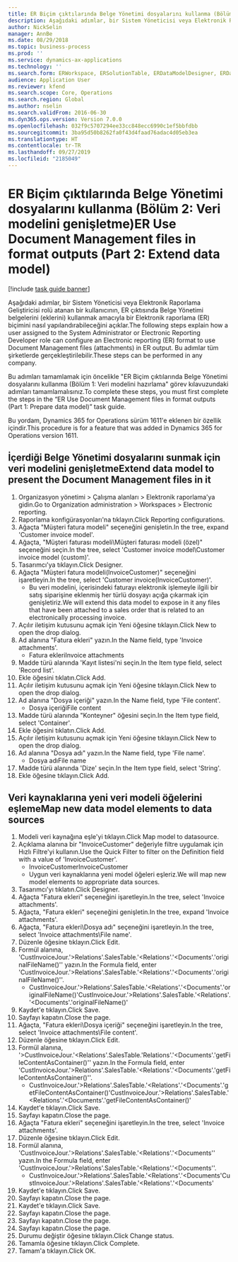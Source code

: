 ```yaml
---
title: ER Biçim çıktılarında Belge Yönetimi dosyalarını kullanma (Bölüm 2 - Veri modelini genişletme)
description: Aşağıdaki adımlar, bir Sistem Yöneticisi veya Elektronik Raporlama Geliştiricisi rolü atanan bir kullanıcının, ER çıktısında Belge Yönetimi belgelerini (eklerini) kullanmak amacıyla bir Elektronik raporlama (ER) biçimini nasıl yapılandırabileceğini açıklar.
author: NickSelin
manager: AnnBe
ms.date: 08/29/2018
ms.topic: business-process
ms.prod: ''
ms.service: dynamics-ax-applications
ms.technology: ''
ms.search.form: ERWorkspace, ERSolutionTable, ERDataModelDesigner, ERDataModelContentsItemCreationDialog, ERModelMappingTable, ERModelMappingDesigner, ERExpressionDesignerFormula
audience: Application User
ms.reviewer: kfend
ms.search.scope: Core, Operations
ms.search.region: Global
ms.author: nselin
ms.search.validFrom: 2016-06-30
ms.dyn365.ops.version: Version 7.0.0
ms.openlocfilehash: 032f9c5707294ee33cc848ecc6990c1ef5bbfdbb
ms.sourcegitcommit: 3ba95d50b8262fa0f43d4faad76adac4d05eb3ea
ms.translationtype: HT
ms.contentlocale: tr-TR
ms.lasthandoff: 09/27/2019
ms.locfileid: "2185049"
---
```

# <a name="er-use-document-management-files-in-format-outputs-part-2-extend-data-model"></a><span data-ttu-id="aca06-103">ER Biçim çıktılarında Belge Yönetimi dosyalarını kullanma (Bölüm 2: Veri modelini genişletme)</span><span class="sxs-lookup"><span data-stu-id="aca06-103">ER Use Document Management files in format outputs (Part 2: Extend data model)</span></span>

[!include [task guide banner](../../includes/task-guide-banner.md)]

<span data-ttu-id="aca06-104">Aşağıdaki adımlar, bir Sistem Yöneticisi veya Elektronik Raporlama Geliştiricisi rolü atanan bir kullanıcının, ER çıktısında Belge Yönetimi belgelerini (eklerini) kullanmak amacıyla bir Elektronik raporlama (ER) biçimini nasıl yapılandırabileceğini açıklar.</span><span class="sxs-lookup"><span data-stu-id="aca06-104">The following steps explain how a user assigned to the System Administrator or Electronic Reporting Developer role can configure an Electronic reporting (ER) format to use Document Management files (attachments) in ER output.</span></span> <span data-ttu-id="aca06-105">Bu adımlar tüm şirketlerde gerçekleştirilebilir.</span><span class="sxs-lookup"><span data-stu-id="aca06-105">These steps can be performed in any company.</span></span>

<span data-ttu-id="aca06-106">Bu adımları tamamlamak için öncelikle "ER Biçim çıktılarında Belge Yönetimi dosyalarını kullanma (Bölüm 1: Veri modelini hazırlama" görev kılavuzundaki adımları tamamlamalısınız.</span><span class="sxs-lookup"><span data-stu-id="aca06-106">To complete these steps, you must first complete the steps in the “ER Use Document Management files in format outputs (Part 1: Prepare data model)” task guide.</span></span>

<span data-ttu-id="aca06-107">Bu yordam, Dynamics 365 for Operations sürüm 1611'e eklenen bir özellik içindir.</span><span class="sxs-lookup"><span data-stu-id="aca06-107">This procedure is for a feature that was added in Dynamics 365 for Operations version 1611.</span></span>


## <a name="extend-data-model-to-present-the-document-management-files-in-it"></a><span data-ttu-id="aca06-108">İçerdiği Belge Yönetimi dosyalarını sunmak için veri modelini genişletme</span><span class="sxs-lookup"><span data-stu-id="aca06-108">Extend data model to present the Document Management files in it</span></span>
1. <span data-ttu-id="aca06-109">Organizasyon yönetimi > Çalışma alanları > Elektronik raporlama'ya gidin.</span><span class="sxs-lookup"><span data-stu-id="aca06-109">Go to Organization administration > Workspaces > Electronic reporting.</span></span>
2. <span data-ttu-id="aca06-110">Raporlama konfigürasyonları'na tıklayın.</span><span class="sxs-lookup"><span data-stu-id="aca06-110">Click Reporting configurations.</span></span>
3. <span data-ttu-id="aca06-111">Ağaçta "Müşteri fatura modeli" seçeneğini genişletin.</span><span class="sxs-lookup"><span data-stu-id="aca06-111">In the tree, expand 'Customer invoice model'.</span></span>
4. <span data-ttu-id="aca06-112">Ağaçta, "Müşteri faturası modeli\Müşteri faturası modeli (özel)" seçeneğini seçin.</span><span class="sxs-lookup"><span data-stu-id="aca06-112">In the tree, select 'Customer invoice model\Customer invoice model (custom)'.</span></span>
5. <span data-ttu-id="aca06-113">Tasarımcı'ya tıklayın.</span><span class="sxs-lookup"><span data-stu-id="aca06-113">Click Designer.</span></span>
6. <span data-ttu-id="aca06-114">Ağaçta "Müşteri fatura modeli(InvoiceCustomer)" seçeneğini işaretleyin.</span><span class="sxs-lookup"><span data-stu-id="aca06-114">In the tree, select 'Customer invoice(InvoiceCustomer)'.</span></span>
    * <span data-ttu-id="aca06-115">Bu veri modelini, içerisindeki faturayı elektronik işlemeyle ilgili bir satış siparişine eklenmiş her türlü dosyayı açığa çıkarmak için genişletiriz.</span><span class="sxs-lookup"><span data-stu-id="aca06-115">We will extend this data model to expose in it any files that have been attached to a sales order that is related to an electronically processing invoice.</span></span>  
7. <span data-ttu-id="aca06-116">Açılır iletişim kutusunu açmak için Yeni öğesine tıklayın.</span><span class="sxs-lookup"><span data-stu-id="aca06-116">Click New to open the drop dialog.</span></span>
8. <span data-ttu-id="aca06-117">Ad alanına "Fatura ekleri" yazın.</span><span class="sxs-lookup"><span data-stu-id="aca06-117">In the Name field, type 'Invoice attachments'.</span></span>
    * <span data-ttu-id="aca06-118">Fatura ekleri</span><span class="sxs-lookup"><span data-stu-id="aca06-118">Invoice attachments</span></span>  
9. <span data-ttu-id="aca06-119">Madde türü alanında 'Kayıt listesi'ni seçin.</span><span class="sxs-lookup"><span data-stu-id="aca06-119">In the Item type field, select 'Record list'.</span></span>
10. <span data-ttu-id="aca06-120">Ekle öğesini tıklatın.</span><span class="sxs-lookup"><span data-stu-id="aca06-120">Click Add.</span></span>
11. <span data-ttu-id="aca06-121">Açılır iletişim kutusunu açmak için Yeni öğesine tıklayın.</span><span class="sxs-lookup"><span data-stu-id="aca06-121">Click New to open the drop dialog.</span></span>
12. <span data-ttu-id="aca06-122">Ad alanına "Dosya içeriği" yazın.</span><span class="sxs-lookup"><span data-stu-id="aca06-122">In the Name field, type 'File content'.</span></span>
    * <span data-ttu-id="aca06-123">Dosya içeriği</span><span class="sxs-lookup"><span data-stu-id="aca06-123">File content</span></span>  
13. <span data-ttu-id="aca06-124">Madde türü alanında "Konteyner" öğesini seçin.</span><span class="sxs-lookup"><span data-stu-id="aca06-124">In the Item type field, select 'Container'.</span></span>
14. <span data-ttu-id="aca06-125">Ekle öğesini tıklatın.</span><span class="sxs-lookup"><span data-stu-id="aca06-125">Click Add.</span></span>
15. <span data-ttu-id="aca06-126">Açılır iletişim kutusunu açmak için Yeni öğesine tıklayın.</span><span class="sxs-lookup"><span data-stu-id="aca06-126">Click New to open the drop dialog.</span></span>
16. <span data-ttu-id="aca06-127">Ad alanına "Dosya adı" yazın.</span><span class="sxs-lookup"><span data-stu-id="aca06-127">In the Name field, type 'File name'.</span></span>
    * <span data-ttu-id="aca06-128">Dosya adı</span><span class="sxs-lookup"><span data-stu-id="aca06-128">File name</span></span>  
17. <span data-ttu-id="aca06-129">Madde türü alanında 'Dize' seçin.</span><span class="sxs-lookup"><span data-stu-id="aca06-129">In the Item type field, select 'String'.</span></span>
18. <span data-ttu-id="aca06-130">Ekle öğesine tıklayın.</span><span class="sxs-lookup"><span data-stu-id="aca06-130">Click Add.</span></span>

## <a name="map-new-data-model-elements-to-data-sources"></a><span data-ttu-id="aca06-131">Veri kaynaklarına yeni veri modeli öğelerini eşleme</span><span class="sxs-lookup"><span data-stu-id="aca06-131">Map new data model elements to data sources</span></span>
1. <span data-ttu-id="aca06-132">Modeli veri kaynağına eşle'yi tıklayın.</span><span class="sxs-lookup"><span data-stu-id="aca06-132">Click Map model to datasource.</span></span>
2. <span data-ttu-id="aca06-133">Açıklama alanına bir "InvoiceCustomer" değeriyle filtre uygulamak için Hızlı Filtre'yi kullanın.</span><span class="sxs-lookup"><span data-stu-id="aca06-133">Use the Quick Filter to filter on the Definition field with a value of 'InvoiceCustomer'.</span></span>
    * <span data-ttu-id="aca06-134">InvoiceCustomer</span><span class="sxs-lookup"><span data-stu-id="aca06-134">InvoiceCustomer</span></span>  
    * <span data-ttu-id="aca06-135">Uygun veri kaynaklarına yeni model öğeleri eşleriz.</span><span class="sxs-lookup"><span data-stu-id="aca06-135">We will map new model elements to appropriate data sources.</span></span>  
3. <span data-ttu-id="aca06-136">Tasarımcı'yı tıklatın.</span><span class="sxs-lookup"><span data-stu-id="aca06-136">Click Designer.</span></span>
4. <span data-ttu-id="aca06-137">Ağaçta "Fatura ekleri" seçeneğini işaretleyin.</span><span class="sxs-lookup"><span data-stu-id="aca06-137">In the tree, select 'Invoice attachments'.</span></span>
5. <span data-ttu-id="aca06-138">Ağaçta, "Fatura ekleri" seçeneğini genişletin.</span><span class="sxs-lookup"><span data-stu-id="aca06-138">In the tree, expand 'Invoice attachments'.</span></span>
6. <span data-ttu-id="aca06-139">Ağaçta, "Fatura ekleri\Dosya adı" seçeneğini işaretleyin.</span><span class="sxs-lookup"><span data-stu-id="aca06-139">In the tree, select 'Invoice attachments\File name'.</span></span>
7. <span data-ttu-id="aca06-140">Düzenle öğesine tıklayın.</span><span class="sxs-lookup"><span data-stu-id="aca06-140">Click Edit.</span></span>
8. <span data-ttu-id="aca06-141">Formül alanına, 'CustInvoiceJour.'>Relations'.SalesTable.'<Relations'.'<Documents'.'originalFileName()'' yazın.</span><span class="sxs-lookup"><span data-stu-id="aca06-141">In the Formula field, enter 'CustInvoiceJour.'>Relations'.SalesTable.'<Relations'.'<Documents'.'originalFileName()''.</span></span>
    * <span data-ttu-id="aca06-142">CustInvoiceJour.'>Relations'.SalesTable.'<Relations'.'<Documents'.'originalFileName()'</span><span class="sxs-lookup"><span data-stu-id="aca06-142">CustInvoiceJour.'>Relations'.SalesTable.'<Relations'.'<Documents'.'originalFileName()'</span></span>  
9. <span data-ttu-id="aca06-143">Kaydet'e tıklayın.</span><span class="sxs-lookup"><span data-stu-id="aca06-143">Click Save.</span></span>
10. <span data-ttu-id="aca06-144">Sayfayı kapatın.</span><span class="sxs-lookup"><span data-stu-id="aca06-144">Close the page.</span></span>
11. <span data-ttu-id="aca06-145">Ağaçta, "Fatura ekleri\Dosya içeriği" seçeneğini işaretleyin.</span><span class="sxs-lookup"><span data-stu-id="aca06-145">In the tree, select 'Invoice attachments\File content'.</span></span>
12. <span data-ttu-id="aca06-146">Düzenle öğesine tıklayın.</span><span class="sxs-lookup"><span data-stu-id="aca06-146">Click Edit.</span></span>
13. <span data-ttu-id="aca06-147">Formül alanına, '>CustInvoiceJour.'<Relations'.SalesTable.'Relations'.'<Documents'.'getFileContentAsContainer()'' yazın.</span><span class="sxs-lookup"><span data-stu-id="aca06-147">In the Formula field, enter 'CustInvoiceJour.'>Relations'.SalesTable.'<Relations'.'<Documents'.'getFileContentAsContainer()''.</span></span>
    * <span data-ttu-id="aca06-148">CustInvoiceJour.'>Relations'.SalesTable.'<Relations'.'<Documents'.'getFileContentAsContainer()'</span><span class="sxs-lookup"><span data-stu-id="aca06-148">CustInvoiceJour.'>Relations'.SalesTable.'<Relations'.'<Documents'.'getFileContentAsContainer()'</span></span>  
14. <span data-ttu-id="aca06-149">Kaydet'e tıklayın.</span><span class="sxs-lookup"><span data-stu-id="aca06-149">Click Save.</span></span>
15. <span data-ttu-id="aca06-150">Sayfayı kapatın.</span><span class="sxs-lookup"><span data-stu-id="aca06-150">Close the page.</span></span>
16. <span data-ttu-id="aca06-151">Ağaçta "Fatura ekleri" seçeneğini işaretleyin.</span><span class="sxs-lookup"><span data-stu-id="aca06-151">In the tree, select 'Invoice attachments'.</span></span>
17. <span data-ttu-id="aca06-152">Düzenle öğesine tıklayın.</span><span class="sxs-lookup"><span data-stu-id="aca06-152">Click Edit.</span></span>
18. <span data-ttu-id="aca06-153">Formül alanına, 'CustInvoiceJour.'>Relations'.SalesTable.'<Relations'.'<Documents'' yazın.</span><span class="sxs-lookup"><span data-stu-id="aca06-153">In the Formula field, enter 'CustInvoiceJour.'>Relations'.SalesTable.'<Relations'.'<Documents''.</span></span>
    * <span data-ttu-id="aca06-154">CustInvoiceJour.'>Relations'.SalesTable.'<Relations'.'<Documents'</span><span class="sxs-lookup"><span data-stu-id="aca06-154">CustInvoiceJour.'>Relations'.SalesTable.'<Relations'.'<Documents'</span></span>  
19. <span data-ttu-id="aca06-155">Kaydet'e tıklayın.</span><span class="sxs-lookup"><span data-stu-id="aca06-155">Click Save.</span></span>
20. <span data-ttu-id="aca06-156">Sayfayı kapatın.</span><span class="sxs-lookup"><span data-stu-id="aca06-156">Close the page.</span></span>
21. <span data-ttu-id="aca06-157">Kaydet'e tıklayın.</span><span class="sxs-lookup"><span data-stu-id="aca06-157">Click Save.</span></span>
22. <span data-ttu-id="aca06-158">Sayfayı kapatın.</span><span class="sxs-lookup"><span data-stu-id="aca06-158">Close the page.</span></span>
23. <span data-ttu-id="aca06-159">Sayfayı kapatın.</span><span class="sxs-lookup"><span data-stu-id="aca06-159">Close the page.</span></span>
24. <span data-ttu-id="aca06-160">Sayfayı kapatın.</span><span class="sxs-lookup"><span data-stu-id="aca06-160">Close the page.</span></span>
25. <span data-ttu-id="aca06-161">Durumu değiştir öğesine tıklayın.</span><span class="sxs-lookup"><span data-stu-id="aca06-161">Click Change status.</span></span>
26. <span data-ttu-id="aca06-162">Tamamla öğesine tıklayın.</span><span class="sxs-lookup"><span data-stu-id="aca06-162">Click Complete.</span></span>
27. <span data-ttu-id="aca06-163">Tamam'a tıklayın.</span><span class="sxs-lookup"><span data-stu-id="aca06-163">Click OK.</span></span>

